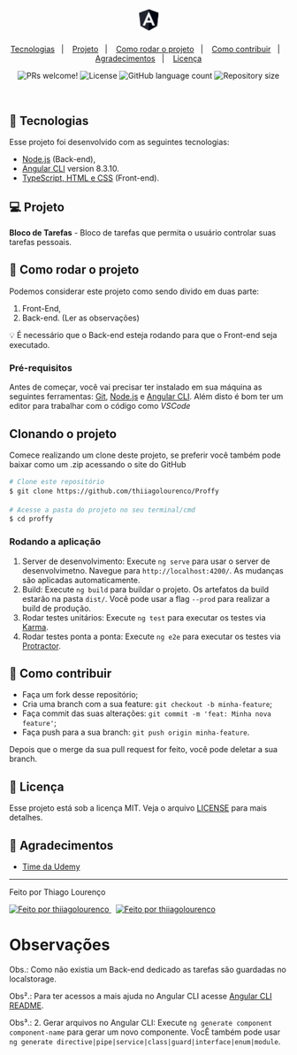 <h1 align="center">
    <img alt="Angular" title="Angular" src="./src/favicon.ico" width="35px" />
</h1>

<p align="center">
  <a href="#-tecnologias">Tecnologias</a>&nbsp;&nbsp;&nbsp;|&nbsp;&nbsp;&nbsp;
  <a href="#-projeto">Projeto</a>&nbsp;&nbsp;&nbsp;|&nbsp;&nbsp;&nbsp;
  <a href="#-tecnologias">Como rodar o projeto</a>&nbsp;&nbsp;&nbsp;|&nbsp;&nbsp;&nbsp;
  <a href="#-como-rodar-o-projeto">Como contribuir</a>&nbsp;&nbsp;&nbsp;|&nbsp;&nbsp;&nbsp;
  <a href="#-agradecimentos">Agradecimentos</a>&nbsp;&nbsp;&nbsp;|&nbsp;&nbsp;&nbsp;
  <a href="#-licença">Licença</a>
  
</p>

<p align="center">
 <img src="https://img.shields.io/static/v1?label=PRs&message=welcome&color=7159c1&labelColor=000000" alt="PRs welcome!" />

  <img alt="License" src="https://img.shields.io/static/v1?label=license&message=MIT&color=7159c1&labelColor=000000">

  <img alt="GitHub language count" src="https://img.shields.io/github/languages/count/thiiagolourenco/Bloco-De-Tarefas?color=%2304D361">

  <img alt="Repository size" src="https://img.shields.io/github/repo-size/thiiagolourenco/Bloco-De-Tarefas">

</p>

<br>

## 🚀 Tecnologias

Esse projeto foi desenvolvido com as seguintes tecnologias:

- [Node.js](https://nodejs.org/en/) (Back-end),
- [Angular CLI](https://github.com/angular/angular-cli) version 8.3.10.
- [TypeScript, HTML e CSS](https://www.typescriptlang.org/) (Front-end).

## 💻 Projeto

**Bloco de Tarefas** - Bloco de tarefas que permita o usuário controlar suas tarefas pessoais.

## 🚀 Como rodar o projeto

Podemos considerar este projeto como sendo divido em duas parte:

1. Front-End,
2. Back-end. (Ler as observações)

💡 É necessário que o Back-end esteja rodando para que o Front-end seja executado.

### Pré-requisitos

Antes de começar, você vai precisar ter instalado em sua máquina as seguintes ferramentas:
[Git](https://git-scm.com), [Node.js](https://nodejs.org/en/) e [Angular CLI](https://github.com/angular/angular-cli).
Além disto é bom ter um editor para trabalhar com o código como _VSCode_

## Clonando o projeto

Comece realizando um clone deste projeto, se preferir você também pode baixar como um .zip acessando o site do GitHub

```bash
# Clone este repositório
$ git clone https://github.com/thiiagolourenco/Proffy

# Acesse a pasta do projeto no seu terminal/cmd
$ cd proffy
```

### Rodando a aplicação

1. Server de desenvolvimento: Execute `ng serve` para usar o server de desenvolvimetno. Navegue para `http://localhost:4200/`. As mudanças são aplicadas automaticamente.
2. Build: Execute `ng build` para buildar o projeto. Os artefatos da build estarão na pasta `dist/`. Você pode usar a flag `--prod` para realizar a build de produção.
3. Rodar testes unitários: Execute `ng test` para executar os testes via [Karma](https://karma-runner.github.io).
4. Rodar testes ponta a ponta: Execute `ng e2e` para executar os testes via [Protractor](http://www.protractortest.org/).

## 🤔 Como contribuir

- Faça um fork desse repositório;
- Cria uma branch com a sua feature: `git checkout -b minha-feature`;
- Faça commit das suas alterações: `git commit -m 'feat: Minha nova feature'`;
- Faça push para a sua branch: `git push origin minha-feature`.

Depois que o merge da sua pull request for feito, você pode deletar a sua branch.

## 📝 Licença

Esse projeto está sob a licença MIT. Veja o arquivo [LICENSE](LICENSE.md) para mais detalhes.

## 🙌 Agradecimentos

- [Time da Udemy](https://www.udemy.com/)

---

Feito por Thiago Lourenço

<a href="https://www.linkedin.com/in/thiago-lourenço-201053173/">
  <img alt="Feito por thiiagolourenco" src="https://img.shields.io/badge/-LinkedIn-blue?style=flat&logo=Linkedin&logoColor=white&link=https://www.linkedin.com/in/thiago-lourenço-201053173/">
</a>

<a href="https://github.com/thiiagolourenco" style="margin-left: 8px;">
  <img alt="Feito por thiiagolourenco" src="https://img.shields.io/badge/-GitHub-grey?style=flat&logo=GitHub&logoColor=white&link=https://github.com/thiiagolourenco">
</a>


# Observações

Obs.: Como não existia um Back-end dedicado as tarefas são guardadas no localstorage.

Obs².: Para ter acessos a mais ajuda no Angular CLI acesse [Angular CLI README](https://github.com/angular/angular-cli/blob/master/README.md).

Obs³.: 2. Gerar arquivos no Angular CLI: Execute `ng generate component component-name` para gerar um novo componente. VocÊ também pode usar `ng generate directive|pipe|service|class|guard|interface|enum|module`.

